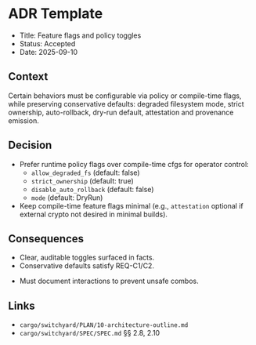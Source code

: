 # ADR Template

- Title: Feature flags and policy toggles
- Status: Accepted
- Date: 2025-09-10

## Context

Certain behaviors must be configurable via policy or compile-time flags, while preserving conservative defaults: degraded filesystem mode, strict ownership, auto-rollback, dry-run default, attestation and provenance emission.

## Decision

- Prefer runtime policy flags over compile-time cfgs for operator control:
  - `allow_degraded_fs` (default: false)
  - `strict_ownership` (default: true)
  - `disable_auto_rollback` (default: false)
  - `mode` (default: DryRun)
- Keep compile-time feature flags minimal (e.g., `attestation` optional if external crypto not desired in minimal builds).

## Consequences

+ Clear, auditable toggles surfaced in facts.
+ Conservative defaults satisfy REQ-C1/C2.
- Must document interactions to prevent unsafe combos.

## Links

- `cargo/switchyard/PLAN/10-architecture-outline.md`
- `cargo/switchyard/SPEC/SPEC.md` §§ 2.8, 2.10
